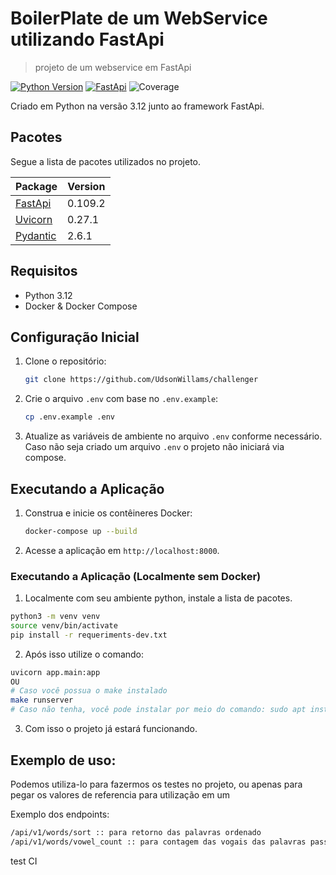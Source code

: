 # BoilerPlate de um WebService utilizando FastApi

> projeto de um webservice em FastApi

[![Python Version][python-image]][python-url]
[![FastApi][fastapi-image]][fastApi-url]
![Coverage][coverage-image]

Criado em Python na versão 3.12 junto ao framework FastApi.

## Pacotes

Segue a lista de pacotes utilizados no projeto.

| Package                  | Version |
| ------------------------ | ------- |
| [FastApi][fastApi-url]   | 0.109.2 |
| [Uvicorn][uvicorn-url]   | 0.27.1  |
| [Pydantic][pydantic-url] | 2.6.1   |

## Requisitos

- Python 3.12
- Docker & Docker Compose

## Configuração Inicial

1. Clone o repositório:

   ```sh
   git clone https://github.com/UdsonWillams/challenger
   ```

2. Crie o arquivo `.env` com base no `.env.example`:

   ```sh
   cp .env.example .env
   ```

3. Atualize as variáveis de ambiente no arquivo `.env` conforme necessário. Caso não seja criado um arquivo `.env` o projeto não iniciará via compose.

## Executando a Aplicação

1. Construa e inicie os contêineres Docker:

   ```sh
   docker-compose up --build
   ```

2. Acesse a aplicação em `http://localhost:8000`.

### Executando a Aplicação (Localmente sem Docker)

1. Localmente com seu ambiente python, instale a lista de pacotes.

```sh
python3 -m venv venv
source venv/bin/activate
pip install -r requeriments-dev.txt
```

2. Após isso utilize o comando:

```sh
uvicorn app.main:app
OU
# Caso você possua o make instalado
make runserver
# Caso não tenha, você pode instalar por meio do comando: sudo apt install make
```

3. Com isso o projeto já estará funcionando.

## Exemplo de uso:

Podemos utiliza-lo para fazermos os testes no projeto, ou apenas para pegar os valores
de referencia para utilização em um

Exemplo dos endpoints:

```sh
/api/v1/words/sort :: para retorno das palavras ordenado
/api/v1/words/vowel_count :: para contagem das vogais das palavras passadas.
```

test CI

<!-- Markdown link & img dfn's -->

[python-image]: https://img.shields.io/badge/python-3670A0?style=for-the-badge&logo=python&logoColor=ffdd54
[python-url]: https://www.python.org/
[fastApi-image]: https://img.shields.io/badge/FastAPI-005571?style=for-the-badge&logo=fastapi
[fastApi-url]: https://fastapi.tiangolo.com/
[uvicorn-url]: https://www.uvicorn.org/
[pydantic-url]: https://docs.pydantic.dev/latest/
[fastapi-image]: https://img.shields.io/badge/FastAPI-005571?style=for-the-badge&logo=fastapi
[coverage-image]: https://coverage-badge.samuelcolvin.workers.dev/tiangolo/fastapi.svg
